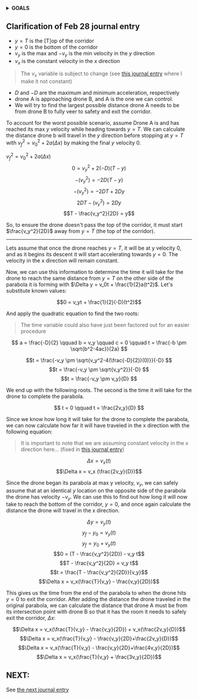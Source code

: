 <details>
  <summary><b>GOALS</b></summary>
# Goals

- [x] review last journal entry
  - [x] write short summary of last journal entry
  - [x] make progress on last assignment
- [x] complete research abstract
  - [x] send it to tanner for review

> This journal entry is a clarification of the
> [previous one](2024-02-28.md), written on Feb 28

</details>

## Clarification of Feb 28 journal entry

- $y = T$ is the \[T\]op of the corridor
- $y = 0$ is the bottom of the corridor
- $v_y$ is the max and $-v_y$ is the min velocity in the $y$ direction
- $v_x$ is the constant velocity in the $x$ direction

> The $v_x$ variable is subject to change (see [this journal
> entry](./2024-05-06.md) where I make it not constant)

- $D$ and $-D$ are the maximum and minimum acceleration, respectively
- drone A is approaching drone B, and A is the one we can control.
- We will try to find the largest possible distance drone A needs to be from
  drone B to fully veer to safety and exit the corridor.

To account for the worst possible scenario, assume Drone A is and has reached
its max $y$ velocity while heading towards $y=T$. We can calculate the distance
drone b will travel in the $y$ direction before stopping at $y=T$ with $v_f^2 =
v_0^2 + 2a(\Delta x)$ by making the final $y$ velocity 0.

$v_f^2 = v_0^2 + 2a(\Delta x)$
$$0 ={v_y}^2 + 2 (-D)(T-y)$$
$$-(v_y^2) = -2D(T-y)$$
$$-(v_y^2) = -2DT+2Dy$$
$$2DT-(v_y^2) = 2Dy$$
$$T - \frac{v_y^2}{2D} = y$$

So, to ensure the drone doesn't pass the top of the corridor, it must start
$\frac{v_y^2}{2D}$ away from $y = T$ (the top of the corridor).

---

Lets assume that once the drone reaches $y = T$, it will be at y velocity 0, and
as it begins its descent it will start accelerating towards $y = 0$. The
velocity in the x direction will remain constant.

Now, we can use this information to determine the time it will take for the
drone to reach the same distance from $y = T$ on the other side of the parabola
it is forming with $\Delta y = v_0t + \frac{1}{2}a(t^2)$. Let's substitute known
values:

$$0 = v_yt + \frac{1}{2}(-D)(t^2)$$

And apply the quadratic equation to find the two roots:

> The time variable could also have just been factored out for an easier
> procedure

$$
a = \frac{-D}{2}
\qquad
b = v_y
\qquad
c = 0
\qquad
t = \frac{-b \pm \sqrt{b^2-4ac}}{2a}
$$

$$t = \frac{-v_y \pm \sqrt{v_y^2-4(\frac{-D}{2})(0)}}{-D} $$
$$t = \frac{-v_y \pm \sqrt{v_y^2}}{-D} $$
$$t = \frac{-v_y \pm v_y}{D} $$

We end up with the following roots. The second is the time it will take for the
drone to complete the parabola.

$$
t = 0
\qquad
t = \frac{2v_y}{D}
$$

Since we know how long it will take for the drone to complete the parabola, we
can now calculate how far it will have traveled in the x direction with the
following equation:

> It is important to note that we are assuming constant velocity in the x
> direction here... (fixed in [this journal entry](./2024-05-06.md))

$$\Delta x =v_x(t)$$
$$\Delta x = v_x (\frac{2v_y}{D})$$

Since the drone began its parabola at max y velocity, $v_y$, we can safely assume
that at an identical $y$ location on the opposite side of the parabola the drone
has velocity $-v_y$. We can use this to find out how long it will now take to
reach the bottom of the corridor, $y = 0$, and once again calculate the distance
the drone will travel in the x direction.

$$\Delta y = v_y(t)$$
$$y_f - y_0= v_y(t)$$
$$y_f = y_0 + v_y(t)$$
$$0 = (T - \frac{v_y^2}{2D}) - v_y t$$
$$T - \frac{v_y^2}{2D} = v_y t$$
$$t = \frac{T - \frac{v_y^2}{2D}}{v_y}$$
$$\Delta x = v_x(\frac{T}{v_y} - \frac{v_y}{2D})$$

This gives us the time from the end of the parabola to when the drone hits $y=0$
to exit the corridor. After adding the distance the drone traveled in the
original parabola, we can calculate the distance that drone A must be from its
intersection point with drone B so that it has the room it needs to safely exit
the corridor, $\Delta x$:

$$\Delta x = v_x(\frac{T}{v_y} - \frac{v_y}{2D}) + v_x(\frac{2v_y}{D})$$
$$\Delta x = v_x(\frac{T}{v_y} - \frac{v_y}{2D}+\frac{2v_y}{D})$$
$$\Delta x = v_x(\frac{T}{v_y} - \frac{v_y}{2D}+\frac{4v_y}{2D})$$
$$\Delta x = v_x(\frac{T}{v_y} + \frac{3v_y}{2D})$$

## NEXT:

See [the next journal entry](2024-04-17.md)
